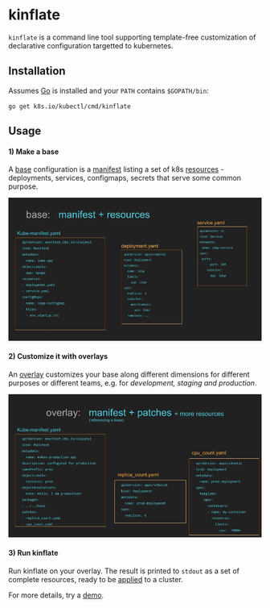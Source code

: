 # kinflate

[applied]: docs/glossary.md#apply
[base]: docs/glossary.md#base
[declarative configuration]: docs/glossary.md#declarative-application-management
[demo]: demos/README.md
[imageBase]: docs/base.jpg
[imageOverlay]: docs/overlay.jpg
[manifest]: docs/glossary.md#manifest
[overlay]: docs/glossary.md#overlay
[resources]: docs/glossary.md#resource
[workflows]: docs/workflows.md

`kinflate` is a command line tool supporting
template-free customization of declarative
configuration targetted to kubernetes.

## Installation

Assumes [Go](https://golang.org/) is installed
and your `PATH` contains `$GOPATH/bin`:

<!-- @installKinflate @test -->
```
go get k8s.io/kubectl/cmd/kinflate
```

## Usage

#### 1) Make a base

A [base] configuration is a [manifest] listing a set of
k8s [resources] - deployments, services, configmaps,
secrets that serve some common purpose.

![base image][imageBase]

#### 2) Customize it with overlays

An [overlay] customizes your base along different dimensions
for different purposes or different teams, e.g. for
_development, staging and production_.

![overlay image][imageOverlay]

#### 3) Run kinflate

Run kinflate on your overlay.  The result
is printed to `stdout` as a set of complete
resources, ready to be [applied] to a cluster.

For more details, try a [demo].
